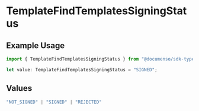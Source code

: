 # TemplateFindTemplatesSigningStatus

## Example Usage

```typescript
import { TemplateFindTemplatesSigningStatus } from "@documenso/sdk-typescript/models/operations";

let value: TemplateFindTemplatesSigningStatus = "SIGNED";
```

## Values

```typescript
"NOT_SIGNED" | "SIGNED" | "REJECTED"
```